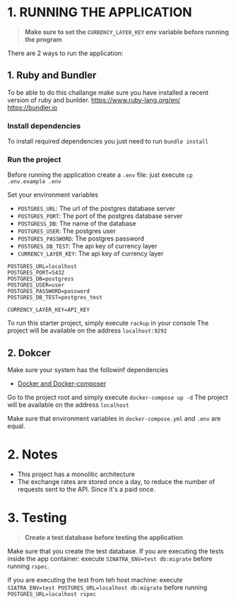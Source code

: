 
# 1. RUNNING THE APPLICATION

> **Make sure to set the `CURRENCY_LAYER_KEY` env variable before running the program**


There are 2 ways to run the application:
## 1. Ruby and Bundler
To be able to do this challange make sure you have installed a recent version of ruby and bunlder.
https://www.ruby-lang.org/en/
https://bundler.io

### Install dependencies 
To install required dependencies you just need to run `bundle install`

### Run the project

Before running the application create a `.env` file:
just execute `cp .env.example .env`

Set your environment variables
- `POSTGRES_URL`: The url of the postgres database server
- `POSTGRES_PORT`: The port of the postgres database server
- `POSTGRESS_DB`: The name of the database
- `POSTGRES_USER`: The postgres user
- `POSTGRES_PASSWORD`: The postgres password
- `POSTGRES_DB_TEST`: The api key of currency layer
- `CURRENCY_LAYER_KEY`: The api key of currency layer

```
POSTGRES_URL=localhost
POSTGRES_PORT=5432
POSTGRES_DB=postgress
POSTGRES_USER=user
POSTGRES_PASSWORD=password
POSTGRES_DB_TEST=postgres_test

CURRENCY_LAYER_KEY=API_KEY
```


To run this starter project, simply execute `rackup` in your console
The project will be available on the address `localhost:9292`


## 2. Dokcer
Make sure your system has the followinf dependencies
- [Docker and Docker-composer](https://www.docker.com/)

Go to the project root and simply execute `docker-compose up -d`
The project will be available on the address `localhost`

Make sure that environment variables in `docker-compose.yml` and `.env` are equal.

# 2. Notes
- This project has a monolitic architecture
- The exchange rates are stored once a day, to reduce the number of requests sent to the API. Since it's a paid once.

# 3. Testing
> **Create a test database before testing the application**

Make sure that you create the test database.
If you are executing the tests inside the app container:
execute `SINATRA_ENV=test db:migrate`  before running `rspec`.

If you are executing the test from teh host machine:
execute `SIATRA_ENV=test POSTGRES_URL=localhost db:migrate` before running `POSTGRES_URL=localhost rspec`
